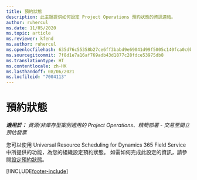 ```yaml
---
title: 預約狀態
description: 此主題提供如何設定 Project Operations 預約狀態的資訊連結。
author: ruhercul
ms.date: 11/05/2020
ms.topic: article
ms.reviewer: kfend
ms.author: ruhercul
ms.openlocfilehash: 635d76c55358b27ce6ff3babd9e69041d99f5005c140fca0c0bc28d7210ad168
ms.sourcegitcommit: 7f8d1e7a16af769adb43d1877c28fdce53975db8
ms.translationtype: HT
ms.contentlocale: zh-HK
ms.lasthandoff: 08/06/2021
ms.locfileid: "7004113"
---
```

# <a name="booking-statuses"></a>預約狀態

_**適用於：** 資源/非庫存型案例適用的 Project Operations、精簡部署 - 交易至開立預估發票_

您可以使用 Universal Resource Scheduling for Dynamics 365 Field Service 中所提供的功能，為您的組織設定預約狀態。 如需如何完成此設定的資訊，請參閱[設定預約狀態](/dynamics365/field-service/set-up-booking-statuses)。


[!INCLUDE[footer-include](../includes/footer-banner.md)]